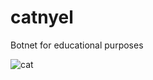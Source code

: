 # catnyel

Botnet for educational purposes

![cat](https://i.pinimg.com/736x/25/81/05/2581056cf2d79e5a342bd104b8d05e1f.jpg)
